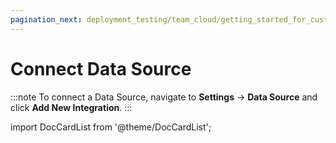 ```yaml
---
pagination_next: deployment_testing/team_cloud/getting_started_for_customers/version_control
---
```


# Connect Data Source

:::note
To connect a Data Source, navigate to **Settings** &rarr; **Data Source** and click **Add New Integration**.
:::

import DocCardList from '@theme/DocCardList';

<DocCardList />

